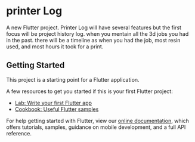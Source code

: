 # printer Log

A new Flutter project.
Printer Log will have several features but the first focus will be project history log. when you mentain all the 3d jobs you had in the past. 
there will be a timeline as when you had the job, most resin used, and most hours it took for a print. 

## Getting Started

This project is a starting point for a Flutter application.

A few resources to get you started if this is your first Flutter project:

- [Lab: Write your first Flutter app](https://flutter.dev/docs/get-started/codelab)
- [Cookbook: Useful Flutter samples](https://flutter.dev/docs/cookbook)

For help getting started with Flutter, view our
[online documentation](https://flutter.dev/docs), which offers tutorials,
samples, guidance on mobile development, and a full API reference.
